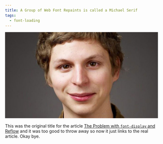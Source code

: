 ```yaml
---
title: A Group of Web Font Repaints is called a Michael Serif
tags:
  - font-loading
---
```


<a href="/web/font-display-reflow/"><img src="/web/img/posts/font-display-reflow/michael-serif.jpg" alt="Michael Cera" class="primary"></a>

This was the original title for the article [The Problem with `font-display` and Reflow](/web/font-display-reflow/) and it was too good to throw away so now it just links to the real article. Okay bye.

